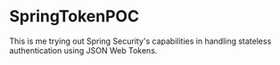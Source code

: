 # SpringTokenPOC
This is me trying out Spring Security's capabilities in handling stateless authentication using JSON Web Tokens.
